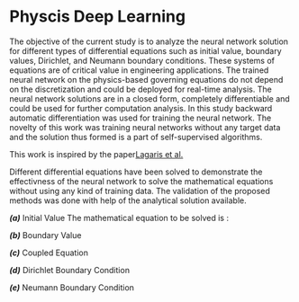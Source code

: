 # Physcis Deep Learning
The objective of the current study is to analyze the neural network solution for different types of differential equations such as initial value, boundary values, Dirichlet, and Neumann boundary conditions.  These systems of equations are of critical value in engineering applications. The trained neural network on the physics-based governing equations do not depend on the discretization and could be deployed for real-time analysis. The neural network solutions are in a closed form, completely differentiable and could be used for further computation analysis. In this study backward automatic differentiation was used for training the neural network. The novelty of this work was training neural networks without any target data and the solution thus formed is a part of self-supervised algorithms. 

This work is inspired by the paper[Lagaris et al.](https://arxiv.org/abs/physics/9705023)

Different differential equations have been solved to demonstrate the effectivness of the neural network to solve the mathematical equations without using any kind of training data. The validation of the proposed methods was done with help of the analytical solution available. 

***(a)***  Initial Value 
The mathematical equation to be solved is : 

***(b)*** Boundary Value

***(c)*** Coupled Equation

***(d)*** Dirichlet Boundary Condition

***(e)*** Neumann Boundary Condition
